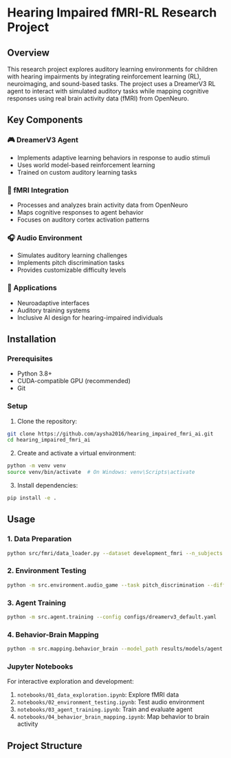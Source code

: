 # Hearing Impaired fMRI-RL Research Project

## Overview
This research project explores auditory learning environments for children with hearing impairments by integrating reinforcement learning (RL), neuroimaging, and sound-based tasks. The project uses a DreamerV3 RL agent to interact with simulated auditory tasks while mapping cognitive responses using real brain activity data (fMRI) from OpenNeuro.

## Key Components

### 🎮 DreamerV3 Agent
- Implements adaptive learning behaviors in response to audio stimuli
- Uses world model-based reinforcement learning
- Trained on custom auditory learning tasks

### 🧠 fMRI Integration
- Processes and analyzes brain activity data from OpenNeuro
- Maps cognitive responses to agent behavior
- Focuses on auditory cortex activation patterns

### 🎧 Audio Environment
- Simulates auditory learning challenges
- Implements pitch discrimination tasks
- Provides customizable difficulty levels

### 🧪 Applications
- Neuroadaptive interfaces
- Auditory training systems
- Inclusive AI design for hearing-impaired individuals

## Installation

### Prerequisites
- Python 3.8+
- CUDA-compatible GPU (recommended)
- Git

### Setup
1. Clone the repository:
```bash
git clone https://github.com/aysha2016/hearing_impaired_fmri_ai.git
cd hearing_impaired_fmri_ai
```

2. Create and activate a virtual environment:
```bash
python -m venv venv
source venv/bin/activate  # On Windows: venv\Scripts\activate
```

3. Install dependencies:
```bash
pip install -e .
```

## Usage

### 1. Data Preparation
```bash
python src/fmri/data_loader.py --dataset development_fmri --n_subjects 1
```

### 2. Environment Testing
```bash
python -m src.environment.audio_game --task pitch_discrimination --difficulty 0.5
```

### 3. Agent Training
```bash
python -m src.agent.training --config configs/dreamerv3_default.yaml
```

### 4. Behavior-Brain Mapping
```bash
python -m src.mapping.behavior_brain --model_path results/models/agent.pt
```

### Jupyter Notebooks
For interactive exploration and development:
1. `notebooks/01_data_exploration.ipynb`: Explore fMRI data
2. `notebooks/02_environment_testing.ipynb`: Test audio environment
3. `notebooks/03_agent_training.ipynb`: Train and evaluate agent
4. `notebooks/04_behavior_brain_mapping.ipynb`: Map behavior to brain activity

## Project Structure
